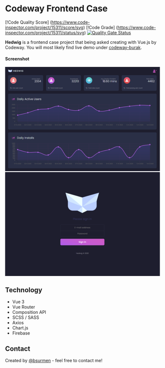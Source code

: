 Codeway Frontend Case
======
[!Code Quality Score] (https://www.code-inspector.com/project/15311/score/svg) [!Code Grade] (https://www.code-inspector.com/project/15311/status/svg) [![Quality Gate Status](https://sonarcloud.io/api/project_badges/measure?project=bsurmen_codeway&metric=alert_status)](https://sonarcloud.io/dashboard?id=bsurmen_codeway)

**Hedwig** is a frontend case project that being asked creating with Vue.js by Codeway. You will most likely find live demo under [codeway-burak](https://codeway-burak.web.app/).

#### Screenshot
![Screenshot of Homepage](/src/assets/images/ss_home.png)
![Screenshot of Homepage](/src/assets/images/ss_login.png)

## Technology
* Vue 3
* Vue Router
* Composition API
* SCSS / SASS
* Axios
* Chart.js
* Firebase

## Contact
Created by [@bsurmen](https://www.burak.works/) - feel free to contact me!
